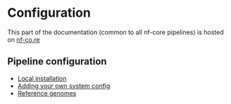 # Configuration

This part of the documentation (common to all nf-core pipelines) is hosted on [nf-co.re
](https://nf-co.re/)

## Pipeline configuration

-   [Local installation](https://nf-co.re/usage/local_installation)
-   [Adding your own system config](https://nf-co.re/usage/adding_own_config)
-   [Reference genomes](https://nf-co.re/usage/reference_genomes)
